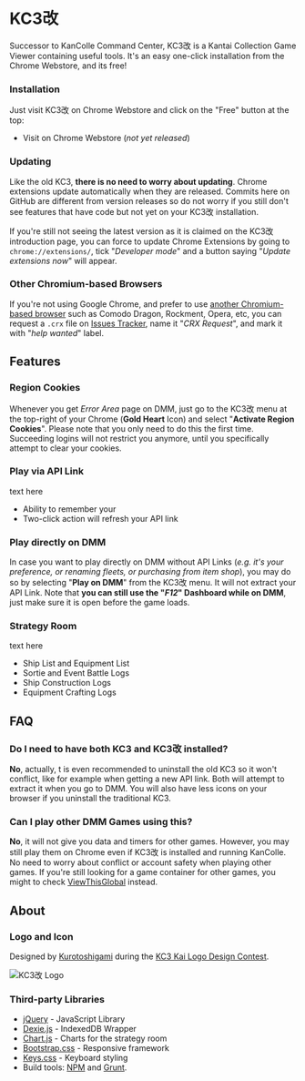 # KC3改

Successor to KanColle Command Center, KC3改 is a Kantai Collection Game Viewer containing useful tools. It's an easy one-click installation from the Chrome Webstore, and its free!

### Installation
Just visit KC3改 on Chrome Webstore and click on the "Free" button at the top:

* Visit on Chrome Webstore (*not yet released*)

### Updating
Like the old KC3, **there is no need to worry about updating**. Chrome extensions update automatically when they are released. Commits here on GitHub are different from version releases so do not worry if you still don't see features that have code but not yet on your KC3改 installation.

If you're still not seeing the latest version as it is claimed on the KC3改 introduction page, you can force to update Chrome Extensions by going to `chrome://extensions/`, tick "*Developer mode*" and a button saying "*Update extensions now*" will appear.

### Other Chromium-based Browsers
If you're not using Google Chrome, and prefer to use [another Chromium-based browser](http://en.wikipedia.org/wiki/Chromium_%28web_browser%29%23Other_browsers_based_on_Chromium) such as Comodo Dragon, Rockment, Opera, etc, you can request a `.crx` file on [Issues Tracker](https://github.com/dragonjet/KC3Kai/issues), name it "*CRX Request*", and mark it with "*help wanted*" label.


## Features
### Region Cookies
Whenever you get *Error Area* page on DMM, just go to the KC3改 menu at the top-right of your Chrome (**Gold Heart** Icon) and select "**Activate Region Cookies**". Please note that you only need to do this the first time. Succeeding logins will not restrict you anymore, until you specifically attempt to clear your cookies.

### Play via API Link
text here

* Ability to remember your
* Two-click action will refresh your API link

### Play directly on DMM
In case you want to play directly on DMM without API Links (*e.g. it's your preference, or renaming fleets, or purchasing from item shop*), you may do so by selecting "**Play on DMM**" from the KC3改 menu. It will not extract your API Link. Note that **you can still use the "*F12*" Dashboard while on DMM**, just make sure it is open before the game loads.

### Strategy Room
text here

* Ship List and Equipment List
* Sortie and Event Battle Logs
*  Ship Construction Logs
* Equipment Crafting Logs


## FAQ
### Do I need to have both KC3 and KC3改 installed?
**No**, actually, t is even recommended to uninstall the old KC3 so it won't conflict, like for example when getting a new API link. Both will attempt to extract it when you go to DMM. You will also have less icons on your browser if you uninstall the traditional KC3.

### Can I play other DMM Games using this?
**No**, it will not give you data and timers for other games. However, you may still play them on Chrome even if KC3改 is installed and running KanColle. No need to worry about conflict or account safety when playing other games. If you're still looking for a game container for other games, you might to check [ViewThisGlobal](https://github.com/dragonjet/ViewThisGlobal) instead.


## About
### Logo and Icon
Designed by [Kurotoshigami](http://www.pixiv.net/member.php?id=11090147) during the [KC3 Kai Logo Design Contest](http://kancolle.wikia.com/wiki/Thread:207644).

![KC3改 Logo](http://puu.sh/h4Gbb.png)

### Third-party Libraries
* [jQuery](https://jquery.com) - JavaScript Library
* [Dexie.js](http://www.dexie.org) - IndexedDB Wrapper
* [Chart.js](http://www.chartjs.org) - Charts for the strategy room
* [Bootstrap.css](http://getbootstrap.com) - Responsive framework
* [Keys.css](http://michaelhue.com/keyscss) - Keyboard styling
* Build tools: [NPM](https://www.npmjs.com) and [Grunt](http://gruntjs.com).